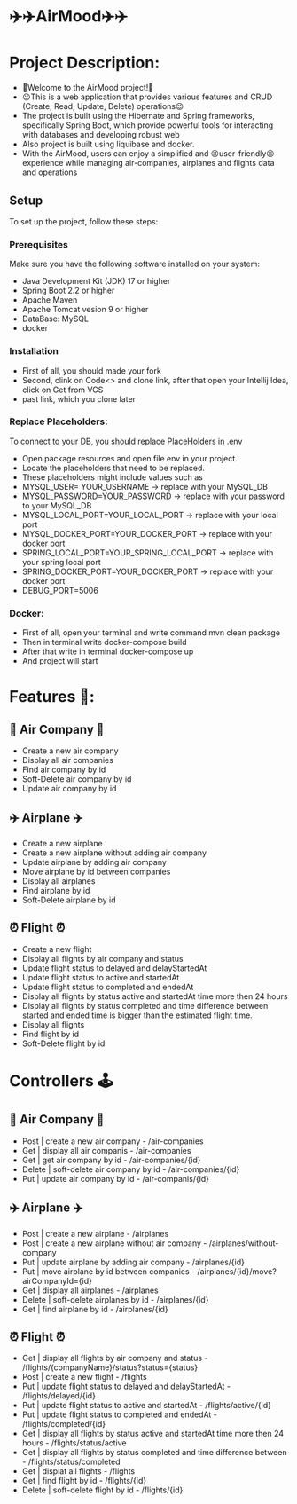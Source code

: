 # ✈️✈️AirMood✈️✈️

# Project Description:
- 🫡Welcome to the AirMood project!🫡
- 😉This is a web application that provides various features and CRUD (Create, Read, Update, Delete) operations😉
- The project is built using the Hibernate and Spring frameworks, specifically Spring Boot, which provide powerful tools for interacting with databases and developing robust web
- Also project is built using liquibase and docker.
- With the AirMood, users can enjoy a simplified and 😉user-friendly😉 experience while managing air-companies, airplanes and flights data and operations

## Setup

To set up the project, follow these steps:

### Prerequisites

Make sure you have the following software installed on your system:

- Java Development Kit (JDK) 17 or higher
- Spring Boot 2.2 or higher
- Apache Maven
- Apache Tomcat vesion 9 or higher
- DataBase: MySQL
- docker

### Installation
- First of all, you should made your fork
- Second, clink on Code<> and clone link, after that open your Intellij Idea, click on Get from VCS
- past link, which you clone later

### Replace Placeholders:
To connect to your DB, you should replace PlaceHolders in .env
- Open package resources and open file env in your project.
- Locate the placeholders that need to be replaced.
- These placeholders might include values such as
- MYSQL_USER= YOUR_USERNAME -> replace with your MySQL_DB
- MYSQL_PASSWORD=YOUR_PASSWORD -> replace with your password to your MySQL_DB
- MYSQL_LOCAL_PORT=YOUR_LOCAL_PORT -> replace with your local port
- MYSQL_DOCKER_PORT=YOUR_DOCKER_PORT -> replace with your docker port
- SPRING_LOCAL_PORT=YOUR_SPRING_LOCAL_PORT -> replace with your spring local port
- SPRING_DOCKER_PORT=YOUR_DOCKER_PORT -> replace with your docker port
- DEBUG_PORT=5006

  

### Docker:
- First of all, open your terminal and write command mvn clean package
- Then in terminal write docker-compose build
- After that write in terminal docker-compose up
- And project will start

  

# Features 🤌:

## 🏢 Air Company  🏢
- Create a new air company
- Display all air companies
- Find air company by id
- Soft-Delete air company by id
- Update air company by id

## ✈️ Airplane ✈️
- Create a new airplane
- Create a new airplane without adding air company
- Update airplane by adding air company
- Move airplane by id between companies
- Display all airplanes
- Find airplane by id
- Soft-Delete airplane by id

## ⏰ Flight ⏰
- Create a new flight
- Display all flights by air company and status
- Update flight status to delayed and delayStartedAt
- Update flight status to active and startedAt
- Update flight status to completed and endedAt
- Display all flights by status active and startedAt time more then 24 hours
- Display all flights by status completed and time difference between
started and ended time is bigger than the estimated flight time.
- Display all flights
- Find flight by id
- Soft-Delete flight by id

  

# Controllers 🕹

## 🏢 Air Company 🏢
- Post | create a new air company - /air-companies
- Get | display all air companis - /air-companies
- Get | get air company by id - /air-companies/{id}
- Delete | soft-delete air company by id - /air-companies/{id}
- Put | update air company by id - /air-companis/{id}

## ✈️ Airplane ✈️ 
- Post | create a new airplane - /airplanes
- Post | create a new airplane without air company - /airplanes/without-company
- Put | update airplane by adding air company - /airplanes/{id}
- Put | move airplane by id between companies - /airplanes/{id}/move?airCompanyId={id}
- Get | display all airplanes - /airplanes
- Delete | soft-delete airplanes by id - /airplanes/{id}
- Get | find airplane by id - /airplanes/{id}

## ⏰ Flight ⏰
- Get | display all flights by air company and status - /flights/{companyName}/status?status={status}
- Post | create a new flight - /flights
- Put | update flight status to delayed and delayStartedAt - /flights/delayed/{id}
- Put | update flight status to active and startedAt - /flights/active/{id}
- Put | update flight status to completed and endedAt - /flights/completed/{id}
- Get | display all flights by status active and startedAt time more then 24 hours - /flights/status/active
- Get | display all flights by status completed and time difference between - /flights/status/completed
- Get | displat all flights - /flights
- Get | find flight by id - /flights/{id}
- Delete | soft-delete flight by id - /flights/{id}


